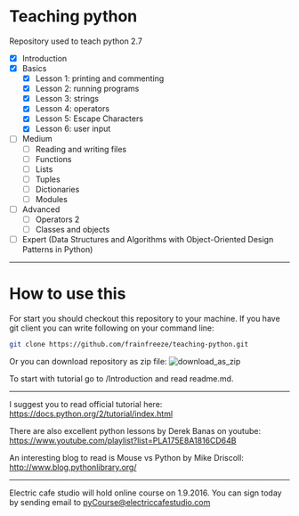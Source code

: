 # Teaching python
Repository used to teach python 2.7


- [x] Introduction
- [x] Basics
  - [x] Lesson 1: printing and commenting
  - [x] Lesson 2: running programs
  - [x] Lesson 3: strings
  - [x] Lesson 4: operators
  - [x] Lesson 5: Escape Characters
  - [x] Lesson 6: user input

- [ ] Medium
  - [ ] Reading and writing files
  - [ ] Functions
  - [ ] Lists
  - [ ] Tuples
  - [ ] Dictionaries
  - [ ] Modules

- [ ] Advanced
  - [ ] Operators 2
  - [ ] Classes and objects

- [ ] Expert (Data Structures and Algorithms with Object-Oriented Design Patterns in Python)
  
____

# How to use this
For start you should checkout this repository to your machine.
If you have git client you can write following on your command line:

```bash
git clone https://github.com/frainfreeze/teaching-python.git
```

Or you can download repository as zip file:
![download_as_zip](http://i.imgur.com/EvYYsDs.png)


To start with tutorial go to /Introduction and read readme.md.

____
I suggest you to read official tutorial here: https://docs.python.org/2/tutorial/index.html

There are also excellent python lessons by Derek Banas on youtube: https://www.youtube.com/playlist?list=PLA175E8A1816CD64B

An interesting blog to read is Mouse vs Python by Mike Driscoll: http://www.blog.pythonlibrary.org/
____

Electric cafe studio will hold online course on 1.9.2016.
You can sign today by sending email to pyCourse@electriccafestudio.com